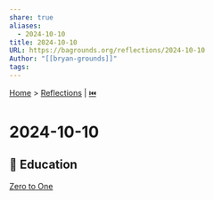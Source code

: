 ```yaml
---  
share: true  
aliases:  
  - 2024-10-10  
title: 2024-10-10  
URL: https://bagrounds.org/reflections/2024-10-10  
Author: "[[bryan-grounds]]"  
tags:   
---  
```

[Home](../index.md) > [Reflections](./index.md) | [⏮️](./2024-09-22.md)  
# 2024-10-10  
## 🧠 Education  
[Zero to One](../books/Zero%20to%20One.md)  
